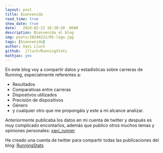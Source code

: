 ```yaml
---
layout: post
title: Bienvenida
read_time: true
show_date: true
date:   2024-02-22 16:30:20 -0600
description: Bienvenida al blog
img: posts/20240222/RS-logo.jpg  
tags: [bienvenida]
author: Xavi Lluch
github:  jlluch/RunningStats
mathjax: yes
---
```


En este blog voy a compartir datos y estadísticas sobre carreras de Running, especialmente referentes a:
- Resultados
- Comparativas entre carreras
- Dispostivos utilizados
- Precisión de dispositivos
- Género
- y cualquier otro que me propongáis y este a mi alcance analizar.

Anteriormente publicaba los datos en mi cuenta de twitter y después es muy complicado encontarlos, además que publico otros muchos temas y opiniones personales: [xavi_runner](https://twitter.com/xavi_runner)

He creado una cuenta de twitter para compartir todas las publicaciones del blog: [RunningStats](https://twitter.com/runningstats0)

